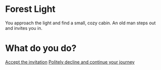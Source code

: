 # Forest Light

You approach the light and find a small, cozy cabin. An old man steps out and invites you in.

# What do you do?

 [Accept the invitation](cabin_accept.md)
 [Politely decline and continue your journey](cabin_decline.md)
